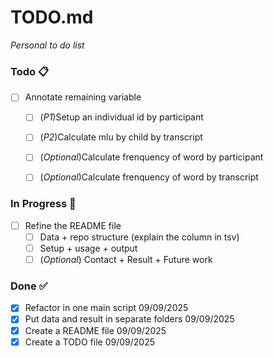 # TODO.md

<em>Personal to do list</em>

### Todo 📋

- [ ] Annotate remaining variable
  - [ ] (*P1*)Setup an individual id by participant
  - [ ] (*P2*)Calculate mlu by child by transcript
  - [ ] (*Optional*)Calculate frenquency of word by participant
  - [ ] (*Optional*)Calculate frenquency of word by transcript



### In Progress 🔄

- [ ] Refine the README file
  - [ ] Data + repo structure (explain the column in tsv)
  - [ ] Setup + usage + output
  - [ ] (*Optional*) Contact + Result + Future work

### Done ✅

- [x] Refactor in one main script 09/09/2025
- [x] Put data and result in separate folders 09/09/2025
- [x] Create a README file 09/09/2025
- [x] Create a TODO file 09/09/2025